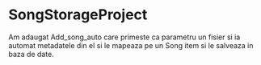 # SongStorageProject

<!-- Enunt in poza Enunt -->
<!-- Varga Madalina 3B2 -->

Am adaugat Add_song_auto care primeste ca parametru un fisier si ia automat metadatele din el si le mapeaza pe un Song item si le salveaza in baza de date.
